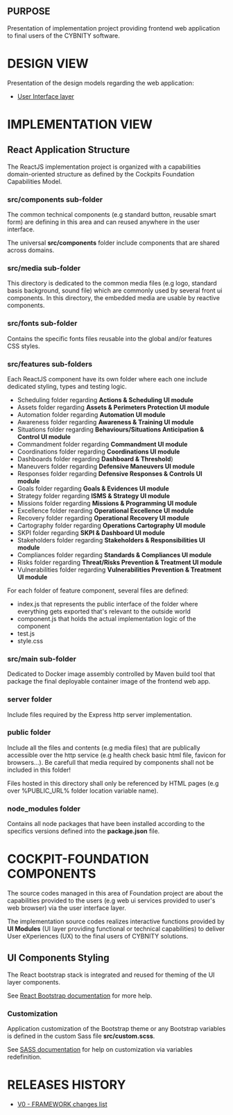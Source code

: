 ## PURPOSE
Presentation of implementation project providing frontend web application to final users of the CYBNITY software.

# DESIGN VIEW
Presentation of the design models regarding the web application:
- [User Interface layer](designview-ui-layer.md)

# IMPLEMENTATION VIEW
## React Application Structure
The ReactJS implementation project is organized with a capabilities domain-oriented structure as defined by the Cockpits Foundation Capabilities Model.

### src/components sub-folder
The common technical components (e.g standard button, reusable smart form) are defining in this area and can reused anywhere in the user interface.

The universal __src/components__ folder include components that are shared across domains.

### src/media sub-folder
This directory is dedicated to the common media files (e.g logo, standard basis background, sound file) which are commonly used by several front ui components. In this directory, the embedded media are usable by reactive components.

### src/fonts sub-folder
Contains the specific fonts files reusable into the global and/or features CSS styles.

### src/features sub-folders
Each ReactJS component have its own folder where each one include dedicated styling, types and testing logic.

- Scheduling folder regarding __Actions & Scheduling UI module__
- Assets folder regarding __Assets & Perimeters Protection UI module__
- Automation folder regarding __Automation UI module__
- Awareness folder regarding __Awareness & Training UI module__
- Situations folder regarding __Behaviours/Situations Anticipation & Control UI module__
- Commandment folder regarding __Commandment UI module__
- Coordinations folder regarding __Coordinations UI module__
- Dashboards folder regarding __Dashboard & Threshold__)
- Maneuvers folder regarding __Defensive Maneuvers UI module__
- Responses folder regarding __Defensive Responses & Controls UI module__
- Goals folder regarding __Goals & Evidences UI module__
- Strategy folder regarding __ISMS & Strategy UI module__
- Missions folder regarding __Missions & Programming UI module__
- Excellence folder rearding __Operational Excellence UI module__
- Recovery folder regarding __Operational Recovery UI module__
- Cartography folder regarding __Operations Cartography UI module__
- SKPI folder regarding __SKPI & Dashboard UI module__
- Stakeholders folder regarding __Stakeholders & Responsibilities UI module__
- Compliances folder regarding __Standards & Compliances UI module__
- Risks folder regarding __Threat/Risks Prevention & Treatment UI module__
- Vulnerabilities folder regarding __Vulnerabilities Prevention & Treatment UI module__

For each folder of feature component, several files are defined:
- index.js that represents the public interface of the folder where everything gets exported that's relevant to the outside world
- component.js that holds the actual implementation logic of the component
- test.js
- style.css

### src/main sub-folder
Dedicated to Docker image assembly controlled by Maven build tool that package the final deployable container image of the frontend web app.

### server folder
Include files required by the Express http server implementation.

### public folder
Include all the files and contents (e.g media files) that are publically accessible over the http service (e.g health check basic html file, favicon for browsers...). Be carefull that media required by components shall not be included in this folder!

Files hosted in this directory shall only be referenced by HTML pages (e.g over %PUBLIC_URL% folder location variable name).

### node_modules folder
Contains all node packages that have been installed according to the specifics versions defined into the __package.json__ file.


# COCKPIT-FOUNDATION COMPONENTS
The source codes managed in this area of Foundation project are about the capabilities provided to the users (e.g web ui services provided to user's web browser) via the user interface layer.

The implementation source codes realizes interactive functions provided by __UI Modules__ (UI layer providing functional or technical capabilities) to deliver User eXperiences (UX) to the final users of CYBNITY solutions.

## UI Components Styling
The React bootstrap stack is integrated and reused for theming of the UI layer components.

See [React Bootstrap documentation](https://react-bootstrap.github.io/docs/getting-started/introduction) for more help.

### Customization
Application customization of the Bootstrap theme or any Bootstrap variables is defined in the custom Sass file __src/custom.scss__.

See [SASS documentation](https://getbootstrap.com/docs/5.3/customize/sass/) for help on customization via variables redefinition.

# RELEASES HISTORY
- [V0 - FRAMEWORK changes list](v0-changes.md)
